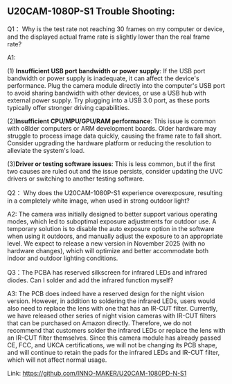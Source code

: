 ## U20CAM-1080P-S1 Trouble Shooting:



Q1： Why is the test rate not reaching 30 frames on my computer or device, and the displayed actual frame rate is slightly lower than the real frame rate?

A1:   

(1) **Insufficient USB port bandwidth or power supply**: If the USB port bandwidth or power supply is inadequate, it can affect the device's performance. Plug the camera module directly into the computer's USB port to avoid sharing bandwidth with other devices, or use a USB hub with external power supply. Try plugging into a USB 3.0 port, as these ports typically offer stronger driving capabilities.

(2)**Insufficient CPU/MPU/GPU/RAM performance**: This issue is common with o8lder computers or ARM development boards. Older hardware may struggle to process image data quickly, causing the frame rate to fall short. Consider upgrading the hardware platform or reducing the resolution to alleviate the system's load.

(3)**Driver or testing software issues**: This is less common, but if the first two causes are ruled out and the issue persists, consider updating the UVC drivers or switching to another testing software.



Q2： Why does the U20CAM-1080P-S1 experience overexposure, resulting in a completely white image, when used in strong outdoor light?

A2: The camera was initially designed to better support various operating modes, which led to suboptimal exposure adjustments for outdoor use. A temporary solution is to disable the auto exposure option in the software when using it outdoors, and manually adjust the exposure to an appropriate level. We expect to release a new version in November 2025 (with no hardware changes), which will optimize and better accommodate both indoor and outdoor lighting conditions.

Q3：The PCBA has reserved silkscreen for infrared LEDs and infrared diodes. Can I solder and add the infrared function myself?

A3: The PCB does indeed have a reserved design for the night vision version. However, in addition to soldering the infrared LEDs, users would also need to replace the lens with one that has an IR-CUT filter. Currently, we have released other series of night vision cameras with IR-CUT filters that can be purchased on Amazon directly. Therefore, we do not recommend that customers solder the infrared LEDs or replace the lens with an IR-CUT filter themselves. Since this camera module has already passed CE, FCC, and UKCA certifications, we will not be changing its PCB shape, and will continue to retain the pads for the infrared LEDs and IR-CUT filter, which will not affect normal usage.

Link: https://github.com/INNO-MAKER/U20CAM-1080PD-N-S1
